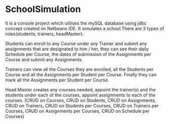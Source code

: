 # SchoolSimulation
It is a console project which utilises the mySQL database using jdbc concept created on Netbeans IDE.
It simulates a school.There are 3 types of roles(students, trainers, headMaster).

Students can enroll to any Course under any Trainer and submit any assignments that are designated to him / her, they can see their daily Schedule per Course, the dates of submission of the Assignments per Course and submit any Assignments.

Trainers can view all the Courses they are enrolled, all the Students per Course and all the Assignments per Student per Course. Finally they can mark all the Assignments per Student per Course.

Head Master creates any courses needed, appoint the trainer(s) and the students under each of the courses, appoint assignments to each
of the courses. (CRUD on Courses, CRUD on Students, CRUD on Assignments, CRUD on Trainers, CRUD on Students per Courses, CRUD on Trainers per Courses, CRUD on Assignments per Courses, CRUD on Schedule per Courses)
